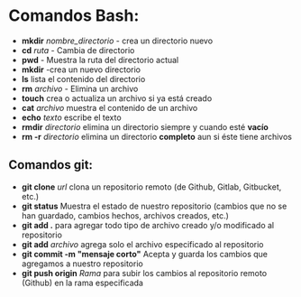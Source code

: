 # Comandos Bash:

- **mkdir** *nombre_directorio* - crea un directorio nuevo
- **cd** *ruta* - Cambia de directorio 
- **pwd** - Muestra la ruta del directorio actual
- **mkdir** -crea un nuevo directorio
- **ls** lista el contenido del directorio
- **rm** *archivo* - Elimina un archivo
- **touch** crea o actualiza un archivo si ya está creado
- **cat** *archivo* muestra el contenido de un archivo
- **echo** *texto* escribe el texto
- **rmdir** *directorio* elimina un directorio siempre y cuando esté **vacío**
- **rm -r** *directorio* elimina un directorio **completo** aun si éste tiene archivos 

## Comandos git:

- **git clone** *url* clona un repositorio remoto (de Github, Gitlab, Gitbucket, etc.)
- **git status** Muestra el estado de nuestro repositorio (cambios que no se han guardado, cambios hechos, archivos creados, etc.)
- **git add .** para agregar todo tipo de archivo creado y/o modificado al repositorio
- **git add** *archivo* agrega solo el archivo especificado al repositorio
- **git commit -m "mensaje corto"** Acepta y guarda los cambios que agregamos a nuestro repositorio
- **git push origin** *Rama* para subir los cambios al repositorio remoto (Github) en la rama especificada
